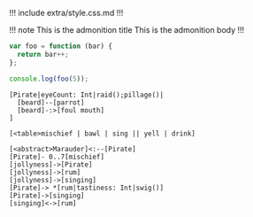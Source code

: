 
!!! include extra/style.css.md !!!

!!! note This is the admonition title
This is the admonition body
!!!


``` js {title=dope linenumbers=true firstline=50 theme=emacs collapse=true}
var foo = function (bar) {
  return bar++;
};

console.log(foo(5));
```

```nomnoml
[Pirate|eyeCount: Int|raid();pillage()|
  [beard]--[parrot]
  [beard]-:>[foul mouth]
]

[<table>mischief | bawl | sing || yell | drink]

[<abstract>Marauder]<:--[Pirate]
[Pirate]- 0..7[mischief]
[jollyness]->[Pirate]
[jollyness]->[rum]
[jollyness]->[singing]
[Pirate]-> *[rum|tastiness: Int|swig()]
[Pirate]->[singing]
[singing]<->[rum]

```
